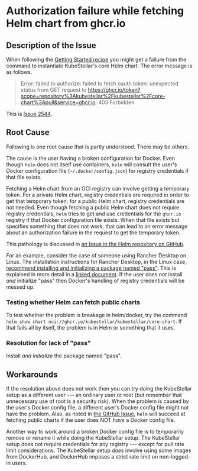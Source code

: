 # Authorization failure while fetching Helm chart from ghcr.io

## Description of the Issue

When following the
[Getting Started recipe](get-started.md) you might get a failure from
the command to instantiate KubeStellar's core Helm chart. The error
message is as follows.

> Error: failed to authorize: failed to fetch oauth token: unexpected status from GET request to https://ghcr.io/token?scope=repository%3Akubestellar%2Fkubestellar%2Fcore-chart%3Apull&service=ghcr.io: 403 Forbidden

This is [Issue 2544](https://github.com/kubestellar/kubestellar/issues/2544).

## Root Cause

Following is one root cause that is partly understood. There may be others.

The cause is the user having a broken configuration for Docker. Even
though `helm` does not itself use containers, `helm` will consult the
user's Docker configuration file (`~/.docker/config.json`) for
registry credentials if that file exists.

Fetching a Helm chart from an OCI registry can involve getting a
temporary token. For a private Helm chart, registry credentials are
required in order to get that temporary token; for a public Helm
chart, registry credentials are not needed.  Even though fetching a
public Helm chart does not require registry credentials, `helm` tries
to get and use credentials for the `ghcr.io` registry if that Docker
configuration file exists.  When that file exists but specifies
something that does not work, that can lead to an error message about
an authorization failure in the request to get the temporary token.

This pathology is discussed in [an Issue in the Helm repository on
GitHub](https://github.com/helm/helm/issues/13179).

For an example, consider the case of someone using Rancher Desktop on
Linux. The installation instructions for Rancher Desktop, in the Linux
case, [recommend installing and initializing a package named
"pass"](https://docs.docker.com/desktop/setup/install/linux/#general-system-requirements). This
is explained in more detail in a [linked
document](https://docs.docker.com/desktop/setup/sign-in/#credentials-management-for-linux-users). If
the user does _not_ install _and_ initialize "pass" then Docker's
handling of registry credentials will be messed up.

### Testing whether Helm can fetch public charts

To test whether the problem is breakage in helm/docker, try the
command `helm show chart
oci://ghcr.io/kubestellar/kubestellar/core-chart`. If that fails all
by itself, the problem is in Helm or something that it uses.

### Resolution for lack of "pass"

Install _and initialize_ the package named "pass".

## Workarounds

If the resolution above does not work then you can try doing the
KubeStellar setup as a different user --- an ordinary user or root
(but remember that unnecessary use of root is a security risk). When
the problem is caused by the user's Docker config file, a different
user's Docker config file might not have the problem. Also, as noted
in [the GitHub Issue](https://github.com/helm/helm/issues/13179),
`helm` will succeed at fetching public charts if the user does NOT
_have_ a Docker config file.

Another way to work around a broken Docker config file is to
temporarily remove or rename it while doing the KubeStellar setup. The
KubeStellar setup does not require credentials for any registry ---
except for pull rate limit considerations. The KubeStellar setup
_does_ involve using some images from DockerHub, and DockerHub imposes
a strict rate limit on non-logged-in users.
